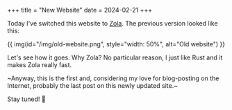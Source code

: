 +++
title = "New Website"
date = 2024-02-21
+++

Today I've switched this website to [Zola](https://www.getzola.org). The previous version looked like this:

{{ img(id="/img/old-website.png", style="width: 50%", alt="Old website") }}

Let's see how it goes. Why Zola? No particular reason, I just like Rust and it makes Zola really fast.

~Anyway, this is the first and, considering my love for blog-posting on the Internet,
probably the last post on this newly updated site.~

Stay tuned! 🙈
